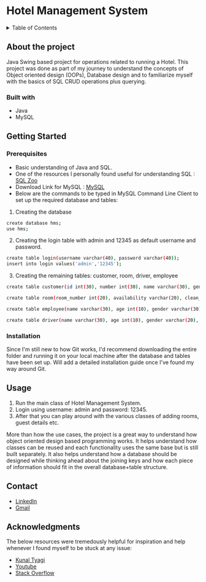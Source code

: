 # Hotel Management System

<!-- TABLE OF CONTENTS -->
<details>
  <summary>Table of Contents</summary>
  <ol>
    <li>
      <a href="#about-the-project">About The Project</a>
      <ul>
        <li><a href="#built-with">Built With</a></li>
      </ul>
    </li>
    <li>
      <a href="#getting-started">Getting Started</a>
      <ul>
        <li><a href="#prerequisites">Prerequisites</a></li>
        <li><a href="#installation">Installation</a></li>
      </ul>
    </li>
    <li><a href="#usage">Usage</a></li>
    <li><a href="#contact">Contact</a></li>
    <li><a href="#acknowledgments">Acknowledgments</a></li>
  </ol>
</details>

<!-- About the project -->

## About the project

Java Swing based project for operations related to running a Hotel. This project was done as part of my journey to understand the concepts of Object oriented design (OOPs), Database design and to familiarize myself with the basics of SQL CRUD operations plus querying.

### Built with

* Java
* MySQL

<!-- Getting Started -->

## Getting Started

### Prerequisites

* Basic understanding of Java and SQL. 
* One of the resources I personally found useful for understanding SQL : [SQL Zoo](https://sqlzoo.net/wiki/SQL_Tutorial)
* Download Link for MySQL : [MySQL](https://dev.mysql.com/downloads/)
* Below are the commands to be typed in MySQL Command Line Client to set up the required database and tables:
1. Creating the database
```sh
create database hms;
use hms;
```
2. Creating the login table with admin and 12345 as default username and password.
```sh
create table login(username varchar(40), password varchar(40));
insert into login values('admin','12345');
```
3. Creating the remaining tables: customer, room, driver, employee
```sh
create table customer(id int(30), number int(30), name varchar(30), gender varchar(30), country varchar(30), room_number int(10), status varchar(30), deposit int(10));

create table room(room_number int(20), availability varchar(20), clean_status varchar(20), price int(10), bed_type varchar(30));

create table employee(name varchar(30), age int(10), gender varchar(30), job varchar(30), salary int(10), phone int(10), aadhar int(30), email varchar(40));

create table driver(name varchar(30), age int(10), gender varchar(20), company varchar(30), brand varchar(30), available varchar(10), location varchar(50));
```

### Installation

Since I'm still new to how Git works, I'd recommend downloading the entire folder and running it on your local machine after the database and tables have been set up. Will add a detailed installation guide once I've found my way around Git.

## Usage

1. Run the main class of Hotel Management System.
2. Login using username: admin and password: 12345. 
3. After that you can play around with the various classes of adding rooms, guest details etc.

More than how the use cases, the project is a great way to understand how object oriented design based programming works. It helps understand how classes can be reused and each functionality uses the same base but is still built separately. It also helps understand how a database should be designed while thinking ahead about the joining keys and how each piece of information should fit in the overall database+table structure.

## Contact

* [LinkedIn](https://www.linkedin.com/in/hitesh-holla-13b8661b5/)
* [Gmail](mailto:hiteshholla@gmail.com)

## Acknowledgments

The below resources were tremedously helpful for inspiration and help whenever I found myself to be stuck at any issue:
* [Kunal Tyagi](https://github.com/kunaltyagi9)
* [Youtube](https://www.youtube.com/) 
* [Stack Overflow](https://stackoverflow.com/)
